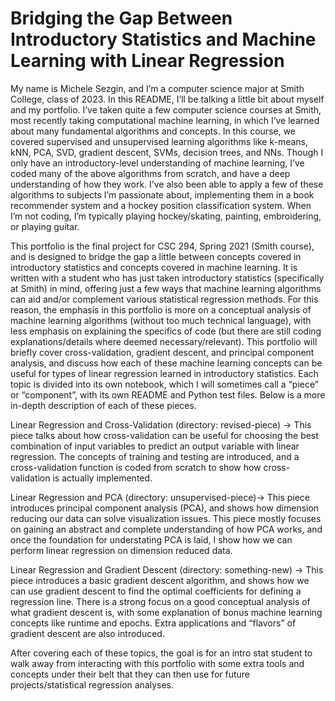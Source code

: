 # Bridging the Gap Between Introductory Statistics and Machine Learning with Linear Regression

My name is Michele Sezgin, and I’m a computer science major at Smith College, class of 2023. In this README, I’ll be talking a little bit about myself and my portfolio. I’ve taken quite a few computer science courses at Smith, most recently taking computational machine learning, in which I’ve learned about many fundamental algorithms and concepts. In this course, we covered supervised and unsupervised learning algorithms like k-means, kNN, PCA, SVD, gradient descent, SVMs, decision trees, and NNs. Though I only have an introductory-level understanding of machine learning, I’ve coded many of the above algorithms from scratch, and have a deep understanding of how they work. I’ve also been able to apply a few of these algorithms to subjects I’m passionate about, implementing them in a book recommender system and a hockey position classification system. When I’m not coding, I’m typically playing hockey/skating, painting, embroidering, or playing guitar. 

This portfolio is the final project for CSC 294, Spring 2021 (Smith course), and is designed to bridge the gap a little between concepts covered in introductory statistics and concepts covered in machine learning. It is written with a student who has just taken introductory statistics (specifically at Smith) in mind, offering just a few ways that machine learning algorithms can aid and/or complement various statistical regression methods. For this reason, the emphasis in this portfolio is more on a conceptual analysis of machine learning algorithms (without too much technical language), with less emphasis on explaining the specifics of code (but there are still coding explanations/details where deemed necessary/relevant). This portfolio will briefly cover cross-validation, gradient descent, and principal component analysis, and discuss how each of these machine learning concepts can be useful for types of linear regression learned in introductory statistics. Each topic is divided into its own notebook, which I will sometimes call a “piece” or “component”, with its own README and Python test files. Below is a more in-depth description of each of these pieces.

Linear Regression and Cross-Validation (directory: revised-piece) -> This piece talks about how cross-validation can be useful for choosing the best combination of input variables to predict an output variable with linear regression. The concepts of training and testing are introduced, and a cross-validation function is coded from scratch to show how cross-validation is actually implemented.

Linear Regression and PCA (directory: unsupervised-piece)-> This piece introduces principal component analysis (PCA), and shows how dimension reducing our data can solve visualization issues. This piece mostly focuses on gaining an abstract and complete understanding of how PCA works, and once the foundation for understating PCA is laid, I show how we can perform linear regression on dimension reduced data.

Linear Regression and Gradient Descent (directory: something-new) -> This piece introduces a basic gradient descent algorithm, and shows how we can use gradient descent to find the optimal coefficients for defining a regression line. There is a strong focus on a good conceptual analysis of what gradient descent is, with some explanation of bonus machine learning concepts like runtime and epochs. Extra applications and “flavors” of gradient descent are also introduced.

After covering each of these topics, the goal is for an intro stat student to walk away from interacting with this portfolio with some extra tools and concepts under their belt that they can then use for future projects/statistical regression analyses. 
